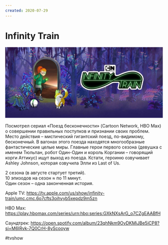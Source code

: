 ```yaml
---
created: 2020-07-29
---
```


# Infinity Train

![Infinity Train promo](infinity-train.jpg "Infinity Train promo")

Посмотрел сериал «Поезд бесконечности» (Cartoon Network, HBO Max) о совершении правильных поступков и признании своих проблем.
Место действия – мистический гигантский поезд, по-видимому, бесконечный.
В вагонах этого поезда находятся многообразные фантастические целые миры.
Главные герои первого сезона (девушка с именем Тюльпан, робот Один-Один и король Коргании – говорящий корги Аттикус) ищут выход из поезда.
Кстати, героиню озвучивает Ashley Johnson, которая озвучила Элли из Last of Us.

2 сезона (в августе стартует третий).  
10 эпизодов на сезон ≈ по 11 минут.  
Один сезон – одна законченная история.

Apple TV: https://tv.apple.com/us/show/infinity-train/umc.cmc.6o7cfts3oihvyb5xepdz9m5zn

HBO Max: https://play.hbomax.com/series/urn:hbo:series:GXkNXsArG_o7CZgEAABfH

Саундтрек: https://open.spotify.com/album/23qhNkm9OvDKMiJBe5iCP8?si=M6IRvk-7Q0CrH-8yScooyw

#tvshow
